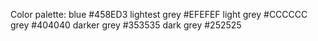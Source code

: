 Color palette:
blue #458ED3
lightest grey #EFEFEF
light grey #CCCCCC
grey #404040
darker grey #353535
dark grey #252525
